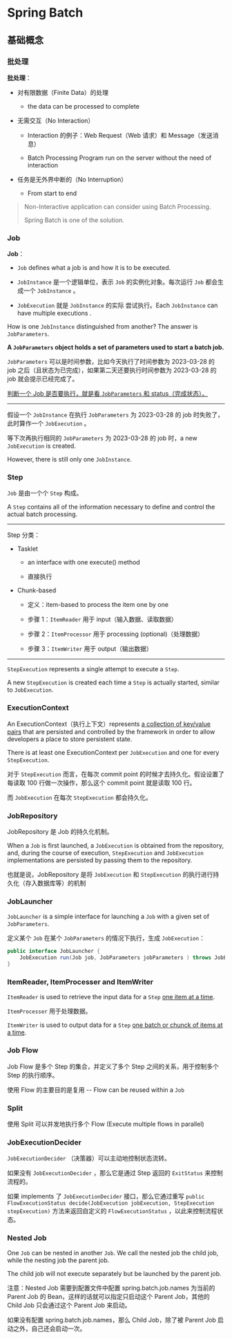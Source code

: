 # Spring Batch

## 基础概念

### 批处理

**批处理**：

- 对有限数据（Finite Data）的处理
  
  - the data can be processed to complete

- 无需交互（No Interaction）
  
  - Interaction 的例子：Web Request（Web 请求）和 Message（发送消息）
  
  - Batch Processing Program run on the server without the need of interaction

- 任务是无外界中断的（No Interruption）
  
  - From start to end

> Non-Interactive application can consider using Batch Processing.
> 
> Spring Batch is one of the solution.

### Job

**Job**：

- `Job` defines what a job is and how it is to be executed.

- `JobInstance` 是一个逻辑单位，表示 `Job` 的实例化对象。每次运行 `Job` 都会生成一个 `JobInstance` 。

- `JobExecution` 就是 `JobInstance` 的实际 尝试执行。Each `JobInstance` can have multiple executions .

How is one `JobInstance` distinguished from another? The answer is `JobParameters`.

**A `JobParameters` object holds a set of parameters used to start a batch job.**

`JobParameters` 可以是时间参数，比如今天执行了时间参数为 2023-03-28 的 job 之后（且状态为已完成），如果第二天还要执行时间参数为 2023-03-28 的 job 就会提示已经完成了。

<u>判断一个 Job 是否要执行，就是看 `JobParameters` 和 status（完成状态）。</u>

---

假设一个 `JobInstance` 在执行 `JobParameters` 为 2023-03-28 的 job 时失败了，此时算作一个 `JobExecution` 。

等下次再执行相同的 `JobParameters` 为 2023-03-28 的 job 时，a new `JobExecution` is created.

However, there is still only one `JobInstance`.

### Step

`Job` 是由一个个 `Step` 构成。

A `Step` contains all of the information necessary to define and control the actual batch processing.

---

Step 分类：

- Tasklet
  
  - an interface with one execute() method
  
  - 直接执行

- Chunk-based
  
  - 定义：item-based to process the item one by one
  
  - 步骤 1：`ItemReader` 用于 input（输入数据、读取数据）
  
  - 步骤 2：`ItemProcessor` 用于 processing (optional)（处理数据）
  
  - 步骤 3：`ItemWriter` 用于 output（输出数据）

---

`StepExecution` represents a single attempt to execute a `Step`.

A new `StepExecution` is created each time a `Step` is actually started, similar to `JobExecution`. 

### ExecutionContext

An ExecutionContext（执行上下文）represents <u>a collection of key/value pairs</u> that are persisted and controlled by the framework in order to allow developers a place to store persistent state.

There is at least one ExecutionContext per `JobExecution` and one for every `StepExecution`.

对于 `StepExecution` 而言，在每次 commit point 的时候才去持久化。假设设置了每读取 100 行做一次操作，那么这个 commit point 就是读取 100 行。

而 `JobExecution` 在每次 `StepExecution` 都会持久化。

### JobRepository

JobRepository 是 Job 的持久化机制。

When a `Job` is first launched, a `JobExecution` is obtained from the repository, and, during the course of execution, `StepExecution` and `JobExecution` implementations are persisted by passing them to the repository.

也就是说，JobRepository 是将 `JobExecution` 和 `StepExecution` 的执行进行持久化（存入数据库等）的机制

### JobLauncher

`JobLauncher` is a simple interface for launching a `Job` with a given set of `JobParameters`.

定义某个 `Job` 在某个 `JobParameters` 的情况下执行，生成 `JobExecution`：

```java
public interface JobLauncher {
    JobExecution run(Job job, JobParameters jobParameters ) throws JobExecutionAlreadyRunningException, JobRestartException, JobInstanceAlreadyCompleteException, JobParametersInvalidException;
}
```

### ItemReader, ItemProcesser and ItemWriter

`ItemReader` is used to retrieve the input data for a `Step` <u>one item at a time</u>.

`ItemProcesser` 用于处理数据。

`ItemWriter` is used to output data for a `Step` <u>one batch or chunck of items at a time</u>.

### Job Flow

Job Flow 是多个 Step 的集合，并定义了多个 Step 之间的关系，用于控制多个 Step 的执行顺序。

使用 Flow 的主要目的是复用 -- Flow can be reused within a `Job`

### Split

使用 Split 可以并发地执行多个 Flow (Execute multiple flows in parallel)

### JobExecutionDecider

`JobExecutionDecider` （决策器）可以主动地控制状态流转。

如果没有 `JobExecutionDecider` ，那么它是通过 Step 返回的 `ExitStatus` 来控制流程的。

如果 implements 了 `JobExecutionDecider` 接口，那么它通过重写 `public FlowExecutionStatus decide(JobExecution jobExecution, StepExecution stepExecution)` 方法来返回自定义的 `FlowExecutionStatus` ，以此来控制流程状态。

### Nested Job

One `Job` can be nested in another `Job`. We call the nested job the child job, while the nesting job the parent job.

The child job will not execute separately but be launched by the parent job.

注意：Nested Job 需要到配置文件中配置 spring.batch.job.names 为当前的 Parent Job 的 Bean，这样的话就可以指定只启动这个 Parent Job，其他的 Child Job 只会通过这个 Parent Job 来启动。

如果没有配置 spring.batch.job.names，那么 Child Job，除了被 Parent Job 启动之外，自己还会启动一次。